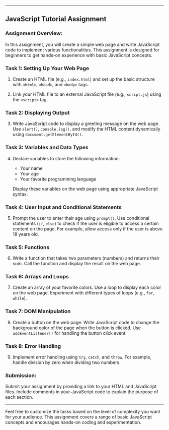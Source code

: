 
---

## JavaScript Tutorial Assignment

### Assignment Overview:

In this assignment, you will create a simple web page and write JavaScript code to implement various functionalities. This assignment is designed for beginners to get hands-on experience with basic JavaScript concepts.

### Task 1: Setting Up Your Web Page

1. Create an HTML file (e.g., `index.html`) and set up the basic structure with `<html>`, `<head>`, and `<body>` tags.

2. Link your HTML file to an external JavaScript file (e.g., `script.js`) using the `<script>` tag.

### Task 2: Displaying Output

3. Write JavaScript code to display a greeting message on the web page. Use `alert()`, `console.log()`, and modify the HTML content dynamically using `document.getElementById()`.

### Task 3: Variables and Data Types

4. Declare variables to store the following information:
   - Your name
   - Your age
   - Your favorite programming language

   Display these variables on the web page using appropriate JavaScript syntax.

### Task 4: User Input and Conditional Statements

5. Prompt the user to enter their age using `prompt()`. Use conditional statements (`if`, `else`) to check if the user is eligible to access a certain content on the page. For example, allow access only if the user is above 18 years old.

### Task 5: Functions

6. Write a function that takes two parameters (numbers) and returns their sum. Call the function and display the result on the web page.

### Task 6: Arrays and Loops

7. Create an array of your favorite colors. Use a loop to display each color on the web page. Experiment with different types of loops (e.g., `for`, `while`).

### Task 7: DOM Manipulation

8. Create a button on the web page. Write JavaScript code to change the background color of the page when the button is clicked. Use `addEventListener()` for handling the button click event.

### Task 8: Error Handling

9. Implement error handling using `try`, `catch`, and `throw`. For example, handle division by zero when dividing two numbers.

### Submission:

Submit your assignment by providing a link to your HTML and JavaScript files. Include comments in your JavaScript code to explain the purpose of each section.

---

Feel free to customize the tasks based on the level of complexity you want for your audience. This assignment covers a range of basic JavaScript concepts and encourages hands-on coding and experimentation.